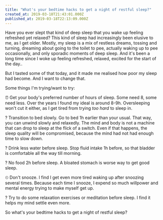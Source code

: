 ```yaml
---
title: "What's your bedtime hacks to get a night of restful sleep?"
created_at: 2019-03-18T21:43:01.000Z
published_at: 2019-03-18T22:13:09.000Z
---
```

Have you ever slept that kind of deep sleep that you wake up feeling refreshed yet relaxed? This kind of sleep had increasingly been elusive to me, as I get older. Mostly, my sleep is a mix of restless dreams, tossing and turning, dreaming about going to the toilet to pee, actually waking up to pee occasionally, and only sporadic moments of deep sleep. And it's been a long time since I woke up feeling refreshed, relaxed, excited for the start of the day.. 

  

But I tasted some of that today, and it made me realised how poor my sleep had become. And I want to change that.

  

Some things I'm trying/want to try:

  

⏰ Get your body's preferred number of hours of sleep. Some need 8, some need less. Over the years I found my ideal is around 8-9h. Oversleeping won't cut it either, as I get tired from trying _too hard_ to sleep in. 

? Transition to bed slowly. Go to bed 1h earlier than your usual. That way, you can unwind slowly and relaxedly. The mind and body is not a machine that can drop to sleep at the flick of a switch. Even if that happens, the sleep quality will be compromised, because the mind had not had enough time to slow down.

? Drink less water before sleep. Stop fluid intake 1h before, so that bladder is comfortable all the way till morning.

? No food 2h before sleep. A bloated stomach is worse way to get good sleep.

⏲ Don't snooze. I find I get even more tired waking up after snoozing several times. Because each time I snooze, I expend so much willpower and mental energy trying to make myself get up.

? Try to do some relaxation exercises or meditation before sleep. I find it helps my mind settle even more.

  

So what's your bedtime hacks to get a night of restful sleep?
